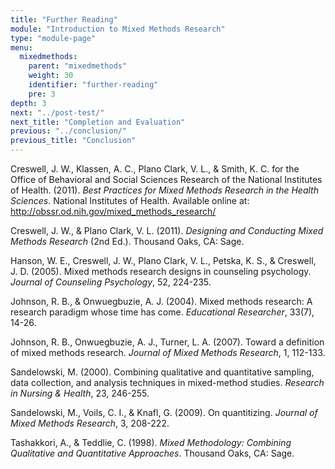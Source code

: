 ```yaml
---
title: "Further Reading"
module: "Introduction to Mixed Methods Research"
type: "module-page"
menu:
  mixedmethods:
    parent: "mixedmethods"
    weight: 30
    identifier: "further-reading"
    pre: 3
depth: 3
next: "../post-test/"
next_title: "Completion and Evaluation"
previous: "../conclusion/"
previous_title: "Conclusion"
---
```


Creswell, J. W., Klassen, A. C., Plano Clark, V. L., & Smith, K. C. for the Office of Behavioral and Social Sciences Research of the National Institutes of Health. (2011). _Best Practices for Mixed Methods Research in the Health Sciences_.  National Institutes of Health.  Available online at: http://obssr.od.nih.gov/mixed_methods_research/

Creswell, J. W., & Plano Clark, V. L. (2011). _Designing and Conducting Mixed Methods Research_ (2nd Ed.).  Thousand Oaks, CA:  Sage.  

Hanson, W. E., Creswell, J. W., Plano Clark, V. L., Petska, K. S., & Creswell, J. D. (2005). Mixed methods research designs in counseling psychology.  _Journal of Counseling Psychology_, 52, 224-235.

Johnson, R. B., & Onwuegbuzie, A. J. (2004). Mixed methods research: A research paradigm whose time has come. _Educational Researcher_, 33(7), 14-26.

Johnson, R. B., Onwuegbuzie, A. J., Turner, L. A. (2007). Toward a definition of mixed methods research.  _Journal of Mixed Methods Research_, 1, 112-133.

Sandelowski, M. (2000). Combining qualitative and quantitative sampling, data collection, and analysis techniques in mixed-method studies. _Research in Nursing & Health_, 23, 246-255.

Sandelowski, M., Voils, C. I., & Knafl, G. (2009).  On quantitizing. _Journal of Mixed Methods Research_, 3, 208-222.

Tashakkori, A., & Teddlie, C. (1998). _Mixed Methodology: Combining Qualitative and Quantitative Approaches_. Thousand Oaks, CA: Sage.
